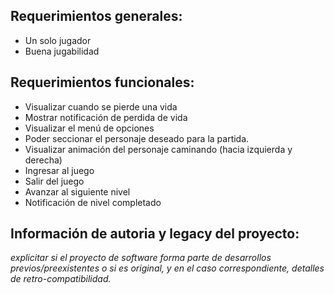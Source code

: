 ## **Requerimientos generales:**
    
* Un solo jugador
* Buena jugabilidad
    
## **Requerimientos funcionales:**

* Visualizar cuando se pierde una vida
* Mostrar notificación de perdida de vida
* Visualizar el menú de opciones
* Poder seccionar el personaje deseado para la partida.
*  Visualizar animación del personaje caminando (hacia izquierda y derecha)
*  Ingresar al juego
*  Salir del juego
*  Avanzar al siguiente nivel
*  Notificación de nivel completado

## **Información de autoria y legacy del proyecto**: 
<p class=text-align-justify> <em>explicitar si el proyecto de software forma parte de desarrollos previos/preexistentes o si es original, y en el caso correspondiente, detalles de retro-compatibilidad. </em> </p>